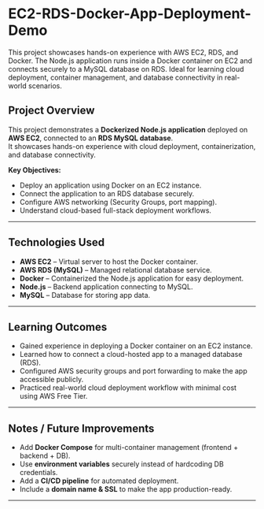 # EC2-RDS-Docker-App-Deployment-Demo
This project showcases hands-on experience with AWS EC2, RDS, and Docker. The Node.js application runs inside a Docker container on EC2 and connects securely to a MySQL database on RDS. Ideal for learning cloud deployment, container management, and database connectivity in real-world scenarios.


## Project Overview
This project demonstrates a **Dockerized Node.js application** deployed on **AWS EC2**, connected to an **RDS MySQL database**.  
It showcases hands-on experience with cloud deployment, containerization, and database connectivity.

**Key Objectives:**
- Deploy an application using Docker on an EC2 instance.
- Connect the application to an RDS database securely.
- Configure AWS networking (Security Groups, port mapping).
- Understand cloud-based full-stack deployment workflows.

---

## Technologies Used
- **AWS EC2** – Virtual server to host the Docker container.  
- **AWS RDS (MySQL)** – Managed relational database service.  
- **Docker** – Containerized the Node.js application for easy deployment.  
- **Node.js** – Backend application connecting to MySQL.  
- **MySQL** – Database for storing app data.

---

## Learning Outcomes
- Gained experience in deploying a Docker container on an EC2 instance.  
- Learned how to connect a cloud-hosted app to a managed database (RDS).  
- Configured AWS security groups and port forwarding to make the app accessible publicly.  
- Practiced real-world cloud deployment workflow with minimal cost using AWS Free Tier.

---

## Notes / Future Improvements
- Add **Docker Compose** for multi-container management (frontend + backend + DB).  
- Use **environment variables** securely instead of hardcoding DB credentials.  
- Add a **CI/CD pipeline** for automated deployment.  
- Include a **domain name & SSL** to make the app production-ready.  

---


